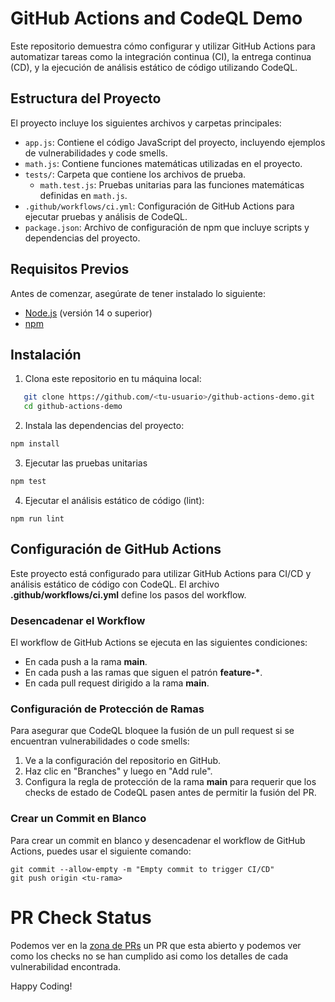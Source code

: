 # GitHub Actions and CodeQL Demo

Este repositorio demuestra cómo configurar y utilizar GitHub Actions para automatizar tareas como la integración continua (CI), la entrega continua (CD), y la ejecución de análisis estático de código utilizando CodeQL.

## Estructura del Proyecto

El proyecto incluye los siguientes archivos y carpetas principales:

- `app.js`: Contiene el código JavaScript del proyecto, incluyendo ejemplos de vulnerabilidades y code smells.
- `math.js`: Contiene funciones matemáticas utilizadas en el proyecto.
- `tests/`: Carpeta que contiene los archivos de prueba.
    - `math.test.js`: Pruebas unitarias para las funciones matemáticas definidas en `math.js`.
- `.github/workflows/ci.yml`: Configuración de GitHub Actions para ejecutar pruebas y análisis de CodeQL.
- `package.json`: Archivo de configuración de npm que incluye scripts y dependencias del proyecto.

## Requisitos Previos

Antes de comenzar, asegúrate de tener instalado lo siguiente:

- [Node.js](https://nodejs.org/) (versión 14 o superior)
- [npm](https://www.npmjs.com/)

## Instalación

1. Clona este repositorio en tu máquina local:
```bash
   git clone https://github.com/<tu-usuario>/github-actions-demo.git
   cd github-actions-demo
```

2. Instala las dependencias del proyecto:
```bash
npm install
```

3. Ejecutar las pruebas unitarias
```bash
npm test
```

4. Ejecutar el análisis estático de código (lint):
```shell
npm run lint
```

## Configuración de GitHub Actions

Este proyecto está configurado para utilizar GitHub Actions para CI/CD y análisis estático de código con CodeQL. El archivo **.github/workflows/ci.yml** define los pasos del workflow.

### Desencadenar el Workflow

El workflow de GitHub Actions se ejecuta en las siguientes condiciones:

*   En cada push a la rama **main**.
*   En cada push a las ramas que siguen el patrón **feature-\***.
*   En cada pull request dirigido a la rama **main**.

### Configuración de Protección de Ramas

Para asegurar que CodeQL bloquee la fusión de un pull request si se encuentran vulnerabilidades o code smells:

1.  Ve a la configuración del repositorio en GitHub.
2.  Haz clic en "Branches" y luego en "Add rule".
3.  Configura la regla de protección de la rama **main** para requerir que los checks de estado de CodeQL pasen antes de permitir la fusión del PR.


### Crear un Commit en Blanco

Para crear un commit en blanco y desencadenar el workflow de GitHub Actions, puedes usar el siguiente comando:
```shell
git commit --allow-empty -m "Empty commit to trigger CI/CD"
git push origin <tu-rama>
```

# PR Check Status

Podemos ver en la [zona de PRs](https://github.com/gigabyte-codespace/githubactions-demo/pull) un PR que esta abierto y podemos ver como los checks
no se han cumplido asi como los detalles de cada vulnerabilidad encontrada.

Happy Coding!
